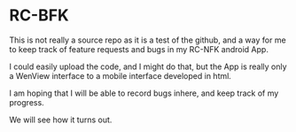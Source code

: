 # RC-BFK

This is not really a source repo as it is a test of the github, and a way for me to keep track of feature requests and bugs in my RC-NFK android App.

I could easily upload the code, and I might do that, but the App is really only a WenView interface to a mobile interface developed in html.

I am hoping that I will be able to record bugs inhere, and keep track of my progress.

We will see how it turns out.
